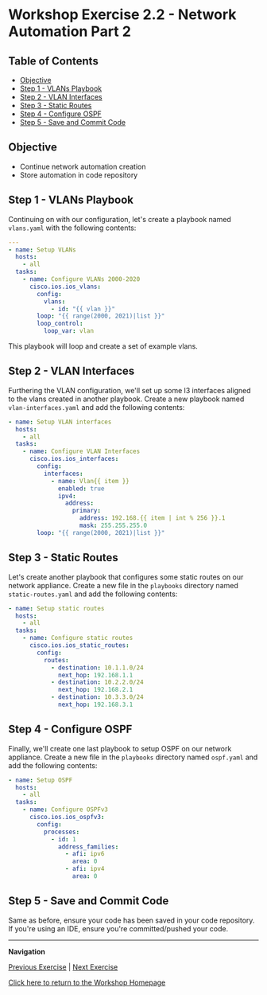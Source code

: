 # Workshop Exercise 2.2 - Network Automation Part 2

## Table of Contents

* [Objective](#objective)
* [Step 1 - VLANs Playbook](#step-1---vlans-playbook)
* [Step 2 - VLAN Interfaces](#step-2---vlan-interfaces)
* [Step 3 - Static Routes](#step-3---static-routes)
* [Step 4 - Configure OSPF](#step-4---configure-ospf)
* [Step 5 - Save and Commit Code](#step-5---save-and-commit-code)

## Objective

* Continue network automation creation
* Store automation in code repository

## Step 1 - VLANs Playbook
Continuing on with our configuration, let's create a playbook named `vlans.yaml` with the following contents:
```yaml
---
- name: Setup VLANs
  hosts:
    - all
  tasks:
    - name: Configure VLANs 2000-2020
      cisco.ios.ios_vlans:
        config:
          vlans:
            - id: "{{ vlan }}"
        loop: "{{ range(2000, 2021)|list }}"
        loop_control:
          loop_var: vlan
```

This playbook will loop and create a set of example vlans.

## Step 2 - VLAN Interfaces
Furthering the VLAN configuration, we'll set up some l3 interfaces aligned to the vlans created in another playbook. Create a new playbook named `vlan-interfaces.yaml` and add the following contents:

```yaml
- name: Setup VLAN interfaces
  hosts:
    - all
  tasks:
    - name: Configure VLAN Interfaces
      cisco.ios.ios_interfaces:
        config:
          interfaces:
            - name: Vlan{{ item }}
              enabled: true
              ipv4:
                address:
                  primary:
                    address: 192.168.{{ item | int % 256 }}.1
                    mask: 255.255.255.0
        loop: "{{ range(2000, 2021)|list }}"
```

## Step 3 - Static Routes
Let's create another playbook that configures some static routes on our network appliance. Create a new file in the `playbooks` directory named `static-routes.yaml` and add the following contents:

```yaml
- name: Setup static routes
  hosts:
    - all
  tasks:
    - name: Configure static routes
      cisco.ios.ios_static_routes:
        config:
          routes:
            - destination: 10.1.1.0/24
              next_hop: 192.168.1.1
            - destination: 10.2.2.0/24
              next_hop: 192.168.2.1
            - destination: 10.3.3.0/24
              next_hop: 192.168.3.1
```

## Step 4 - Configure OSPF
Finally, we'll create one last playbook to setup OSPF on our network appliance. Create a new file in the `playbooks` directory named `ospf.yaml` and add the following contents:

```yaml
- name: Setup OSPF
  hosts:
    - all
  tasks:
    - name: Configure OSPFv3
      cisco.ios.ios_ospfv3:
        config:
          processes:
            - id: 1
              address_families:
                - afi: ipv6
                  area: 0
                - afi: ipv4
                  area: 0
```

## Step 5 - Save and Commit Code
Same as before, ensure your code has been saved in your code repository. If you're using an IDE, ensure you're committed/pushed your code.

---
**Navigation**

[Previous Exercise](../2.1-network-automation-part-1/) | [Next Exercise](../3.1-contorller-as-code/)

[Click here to return to the Workshop Homepage](../../README.md)
